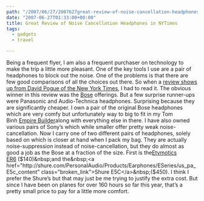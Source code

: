 ```yaml
---
path: "/2007/06/27/2007627great-review-of-noise-cancellation-headphones-in-nytimes-html/" 
date: "2007-06-27T01:33:00+00:00" 
title: Great Review of Noise Cancellation Headphones in NYTimes
tags:
  - gadgets
  - travel

---
```

Being a frequent flyer, I am also a frequent purchaser on technology to make the trip a little more pleasant. One of the key tools I use are a pair of headphones to block out the noise. One of the problems is that there are few good comparisons of all the choices out there. So when a&nbsp;<a href="http://www.nytimes.com/2007/06/14/technology/14pogue.html?pagewanted=1&ei=5090&en=3eecb6e55fca32be&ex=1339473600&adxnnl=0&partner=rssuserland&emc=rss&adxnnlx=1182877559-xywisa6wv/CtCVY4bv6eXQ">review shows up from David Pogue of the New York Times</a>, I had to read it. The obvious winner in this review was the&nbsp;<a href="http://www.bose.com/controller?event=VIEW_PRODUCT_PAGE_EVENT&product=qc3_headphones_index&ck=0">Bose</a>&nbsp;offerings. But a few surprise runner-ups were Panasonic and Audio-Technica headphones. Surprising because they are significantly cheaper. I own a pair of the original Bose headphones which are very comfy but unfortunately way to big to fit in my Tom Binh&nbsp;<a href="http://www.tombihn.com/page/001/PROD/300/TB0730">Empire Builder</a>along with everything else in there. I have also owned various pairs of Sony&#8217;s which while smaller offer pretty weak noise-cancellation. Now I carry one of two different pairs of headphones, solely based on which is closer at hand when I pack my bag. They are actually noise-suppression instead of noise-cancellation, but they do almost as good a job as the Bose at a fraction of the size. First is the<a href="http://www.etymotic.com/ephp/er6.aspx">Etymotics ER6</a>&nbsp;($140)&nbsp;and the&nbsp;<a href="http://shure.com/PersonalAudio/Products/Earphones/ESeries/us_pa_E5c_content" class="broken_link">Shure E5C</a>&nbsp;($450). I think I prefer the Shure&#8217;s but that may just be me trying to justify the extra cost. But since I have been on planes for over 160 hours so far this year, that&#8217;s a pretty small price to pay for a little more comfort.
